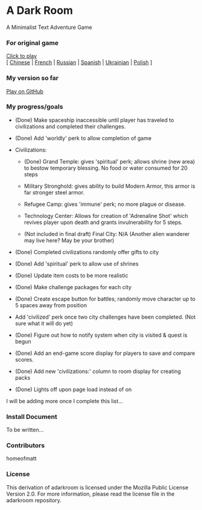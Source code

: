 A Dark Room
===========

A Minimalist Text Adventure Game

### For original game
[Click to play](http://adarkroom.doublespeakgames.com/)  
[ 
  [Chinese](http://adarkroom.doublespeakgames.com/?lang=cn) |
  [French](http://adarkroom.doublespeakgames.com/?lang=fr) | 
  [Russian](http://adarkroom.doublespeakgames.com/?lang=ru) |
  [Spanish](http://adarkroom.doublespeakgames.com/?lang=es) |
  [Ukrainian](http://adarkroom.doublespeakgames.com/?lang=uk) |
  [Polish](http://adarkroom.doublespeakgames.com/?lang=pl) 
]
  
### My version so far
[Play on GitHub](http://homeofmatt.github.io)


### My progress/goals
* (Done) Make spaceship inaccessible until player has traveled to civilizations and completed their challenges.

* (Done) Add 'worldly' perk to allow completion of game

* Civilizations:
	- (Done) Grand Temple: gives 'spiritual' perk; allows shrine (new area) to bestow temporary blessing. No food or water consumed for 20 steps

	- Military Stronghold: gives ability to build Modern Armor, this armor is far stronger steel armor.

	- Refugee Camp: gives 'immune' perk; no more plague or disease.

	- Technology Center: Allows for creation of 'Adrenaline Shot' which revives player upon death and grants invulnerability for 5 steps.
  
	- (Not included in final draft) Final City: N/A (Another alien wanderer may live here? May be your brother)

* (Done) Completed civilizations randomly offer gifts to city

* (Done) Add 'spiritual' perk to allow use of shrines

* (Done) Update item costs to be more realistic

* (Done) Make challenge packages for each city

* (Done) Create escape button for battles; randomly move character up to 5 spaces away from position

* Add 'civilized' perk once two city challenges have been completed. (Not sure what it will do yet)

* (Done) Figure out how to notify system when city is visited & quest is begun

* (Done) Add an end-game score display for players to save and compare scores.

* (Done) Add new 'civilizations:' column to room display for creating packs

* (Done) Lights off upon page load instead of on

I will be adding more once I complete this list...

### Install Document

To be written...

### Contributors

homeofmatt

### License 

This derivation of adarkroom is licensed under the Mozilla Public License Version 2.0. For more information, please read the license file in the adarkroom repository. 
